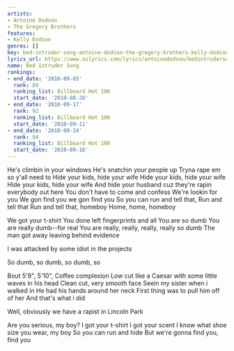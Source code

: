 ```yaml
---
artists:
- Antoine Dodson
- The Gregory Brothers
features:
- Kelly Dodson
genres: []
key: bed-intruder-song-antoine-dodson-the-gregory-brothers-kelly-dodson
lyrics_url: https://www.azlyrics.com/lyrics/antoinedodson/bedintrudersong.html
name: Bed Intruder Song
rankings:
- end_date: '2010-09-03'
  rank: 89
  ranking_list: Billboard Hot 100
  start_date: '2010-08-28'
- end_date: '2010-09-17'
  rank: 92
  ranking_list: Billboard Hot 100
  start_date: '2010-09-11'
- end_date: '2010-09-24'
  rank: 94
  ranking_list: Billboard Hot 100
  start_date: '2010-09-18'
---
```



He's climbin in your windows
He's snatchin your people up
Tryna rape em so y'all need to
Hide your kids, hide your wife
Hide your kids, hide your wife
Hide your kids, hide your wife
And hide your husband cuz they're rapin everybody out here
You don't have to come and confess
We're lookin for you
We gon find you we gon find you
So you can run and tell that,
Run and tell that
Run and tell that, homeboy
Home, home, homeboy



We got your t-shirt
You done left fingerprints and all
You are so dumb
You are really dumb--for real
You are really, really, really, really so dumb
The man got away leaving behind evidence

I was attacked by some idiot in the projects

So dumb, so dumb, so dumb, so




Bout 5'9", 5'10", Coffee complexion
Low cut like a Caesar with some little waves in his head
Clean cut, very smooth face
Seein my sister when i walked in
He had his hands around her neck
First thing was to pull him off of her
And that's what i did





Well, obviously we have a rapist in Lincoln Park

Are you serious, my boy?
I got your t-shirt
I got your scent
I know what shoe size you wear, my boy
So you can run and hide
But we're gonna find you, find you





